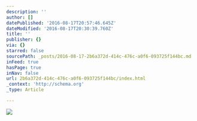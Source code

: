 ```yaml
---
description: ''
author: []
datePublished: '2016-08-17T20:57:46.645Z'
dateModified: '2016-08-17T20:30:39.760Z'
title: ''
publisher: {}
via: {}
starred: false
sourcePath: _posts/2016-08-17-2b6a372d-414c-476c-a0f6-093725f144bc.md
inFeed: true
hasPage: true
inNav: false
url: 2b6a372d-414c-476c-a0f6-093725f144bc/index.html
_context: 'http://schema.org'
_type: Article

---
```

![](https://the-grid-user-content.s3-us-west-2.amazonaws.com/cf104bed-40e8-4900-8136-91007b0dc393.jpg)